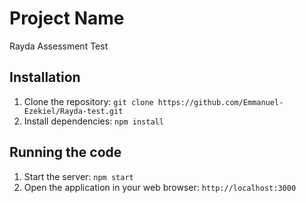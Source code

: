 # Project Name

Rayda Assessment Test

## Installation

1. Clone the repository: `git clone https://github.com/Emmanuel-Ezekiel/Rayda-test.git`
2. Install dependencies: `npm install`

## Running the code

1. Start the server: `npm start`
2. Open the application in your web browser: `http://localhost:3000`




